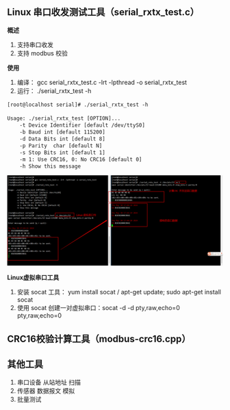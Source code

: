 ## Linux 串口收发测试工具（serial_rxtx_test.c）
**概述**
1. 支持串口收发
2. 支持 modbus 校验

**使用**
1. 编译： gcc serial_rxtx_test.c -lrt -lpthread -o serial_rxtx_test
2. 运行： ./serial_rxtx_test -h
```
[root@localhost serial]# ./serial_rxtx_test -h

Usage: ./serial_rxtx_test [OPTION]...
	-t Device Identifier [default /dev/ttyS0]
	-b Baud int [default 115200]
	-d Data Bits int [default 8]
	-p Parity  char [default N]
	-s Stop Bits int [default 1]
	-m 1: Use CRC16, 0: No CRC16 [default 0]
	-h Show this message

```

![](/3.Tool/serial/serial_rxtx_demo.png)


**Linux虚拟串口工具**
1. 安装 socat 工具： yum install socat / apt-get update; sudo apt-get install socat
2. 使用 socat 创建一对虚拟串口：socat -d -d pty,raw,echo=0 pty,raw,echo=0

## CRC16校验计算工具（modbus-crc16.cpp）
## 其他工具
1. 串口设备 从站地址 扫描
2. 传感器 数据报文 模拟
3. 批量测试
